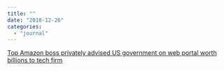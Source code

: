 ```yaml
---
title: ""
date: "2018-12-26"
categories: 
  - "journal"
---
```


[Top Amazon boss privately advised US government on web portal worth billions to tech firm](https://www.theguardian.com/technology/2018/dec/26/amazon-anne-rung-government-services-authority)
